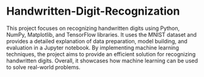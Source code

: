 # Handwritten-Digit-Recognization

This project focuses on recognizing handwritten digits using Python, NumPy, Matplotlib, and TensorFlow libraries. It uses the MNIST dataset and provides a detailed explanation of data preparation, model building, and evaluation in a Jupyter notebook. By implementing machine learning techniques, the project aims to provide an efficient solution for recognizing handwritten digits. Overall, it showcases how machine learning can be used to solve real-world problems.
